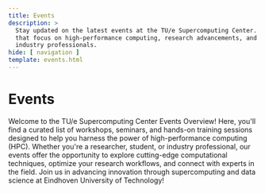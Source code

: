 ```yaml
---
title: Events
description: >
  Stay updated on the latest events at the TU/e Supercomputing Center. Join us for workshops, seminars, and conferences 
  that focus on high-performance computing, research advancements, and networking opportunities for researchers and 
  industry professionals.
hide: [ navigation ]
template: events.html
---
```


# Events

Welcome to the TU/e Supercomputing Center Events Overview! Here, you'll find a curated list of workshops, seminars, and
hands-on training sessions designed to help you harness the power of high-performance computing (HPC). Whether you're a
researcher, student, or industry professional, our events offer the opportunity to explore cutting-edge computational
techniques, optimize your research workflows, and connect with experts in the field. Join us in advancing innovation
through supercomputing and data science at Eindhoven University of Technology!
